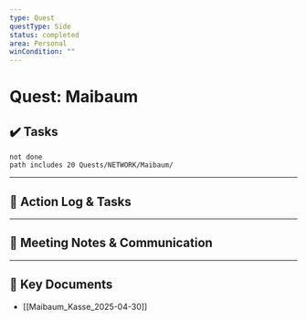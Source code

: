 ```yaml
---
type: Quest
questType: Side
status: completed
area: Personal
winCondition: ""
---
```


# Quest: Maibaum

## ✔️ Tasks

```tasks
not done
path includes 20 Quests/NETWORK/Maibaum/
```

---

## 📝 Action Log & Tasks


---
## 💬 Meeting Notes & Communication


---
## 📎 Key Documents
- [[Maibaum_Kasse_2025-04-30]]
